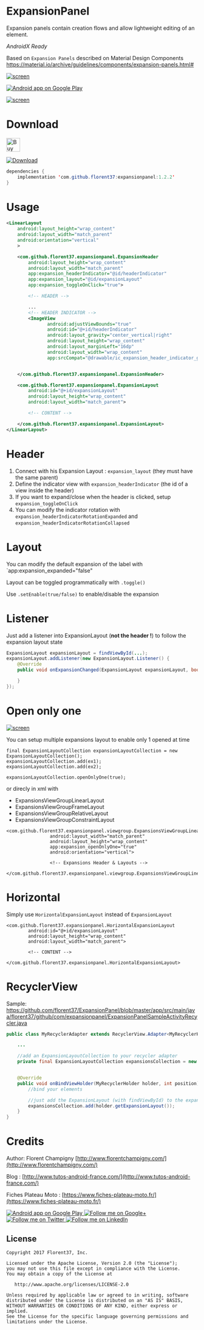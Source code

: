 # ExpansionPanel
Expansion panels contain creation flows and allow lightweight editing of an element.

*AndroidX Ready*

Based on `Expansion Panels` described on Material Design Components 
https://material.io/archive/guidelines/components/expansion-panels.html#

[![screen](https://raw.githubusercontent.com/florent37/ExpansionPanel/master/medias/material-components-expansion-panels.png)](https://www.github.com/florent37/ExpansionPanel)

<a href="https://goo.gl/WXW8Dc">
  <img alt="Android app on Google Play" src="https://developer.android.com/images/brand/en_app_rgb_wo_45.png" />
</a>

[![screen](https://raw.githubusercontent.com/florent37/ExpansionPanel/master/medias/video1.gif)](https://www.github.com/florent37/ExpansionPanel)

# Download

<a href='https://ko-fi.com/A160LCC' target='_blank'><img height='36' style='border:0px;height:36px;' src='https://az743702.vo.msecnd.net/cdn/kofi1.png?v=0' border='0' alt='Buy Me a Coffee at ko-fi.com' /></a>

[ ![Download](https://api.bintray.com/packages/florent37/maven/expansionpanel/images/download.svg) ](https://bintray.com/florent37/maven/expansionpanel/_latestVersion)
```java
dependencies {
    implementation 'com.github.florent37:expansionpanel:1.2.2'
}
```

# Usage

```xml
<LinearLayout
    android:layout_height="wrap_content"
    android:layout_width="match_parent"
    android:orientation="vertical"
    >

    <com.github.florent37.expansionpanel.ExpansionHeader
        android:layout_height="wrap_content"
        android:layout_width="match_parent"
        app:expansion_headerIndicator="@id/headerIndicator"
        app:expansion_layout="@id/expansionLayout"
        app:expansion_toggleOnClick="true">

        <!-- HEADER -->

        ...
        <!-- HEADER INDICATOR -->
        <ImageView
               android:adjustViewBounds="true"
               android:id="@+id/headerIndicator"
               android:layout_gravity="center_vertical|right"
               android:layout_height="wrap_content"
               android:layout_marginLeft="16dp"
               android:layout_width="wrap_content"
               app:srcCompat="@drawable/ic_expansion_header_indicator_grey_24dp" />


    </com.github.florent37.expansionpanel.ExpansionHeader>

    <com.github.florent37.expansionpanel.ExpansionLayout
        android:id="@+id/expansionLayout"
        android:layout_height="wrap_content"
        android:layout_width="match_parent">

        <!-- CONTENT -->

    </com.github.florent37.expansionpanel.ExpansionLayout>
</LinearLayout>

```

# Header

1. Connect with his Expansion Layout : `expansion_layout` (they must have the same parent)
2. Define the indicator view with `expansion_headerIndicator` (the id of a view inside the header)
3. If you want to expand/close when the header is clicked, setup `expansion_toggleOnClick`
4. You can modify the indicator rotation with `expansion_headerIndicatorRotationExpanded` and `expansion_headerIndicatorRotationCollapsed`

# Layout

You can modify the default expansion of the label with `app:expansion_expanded="false"

Layout can be toggled programmatically with `.toggle()`

Use `.setEnable(true/false)` to enable/disable the expansion

# Listener

Just add a listener into ExpansionLayout (**not the header !**) to follow the expansion layout state

```java
ExpansionLayout expansionLayout = findViewById(...);
expansionLayout.addListener(new ExpansionLayout.Listener() {
    @Override
    public void onExpansionChanged(ExpansionLayout expansionLayout, boolean expanded) {

    }
});
```

# Open only one

[![screen](https://raw.githubusercontent.com/florent37/ExpansionPanel/master/medias/onlyone.gif)](https://www.github.com/florent37/ExpansionPanel)

You can setup multiple expansions layout to enable only 1 opened at time

```
final ExpansionLayoutCollection expansionLayoutCollection = new ExpansionLayoutCollection();
expansionLayoutCollection.add(ex1);
expansionLayoutCollection.add(ex2);

expansionLayoutCollection.openOnlyOne(true);
```

or direcly in xml with
- ExpansionsViewGroupLinearLayout
- ExpansionsViewGroupFrameLayout
- ExpansionsViewGroupRelativeLayout
- ExpansionsViewGroupConstraintLayout

```
<com.github.florent37.expansionpanel.viewgroup.ExpansionsViewGroupLinearLayout
                android:layout_width="match_parent"
                android:layout_height="wrap_content"
                app:expansion_openOnlyOne="true"
                android:orientation="vertical">

                <!-- Expansions Header & Layouts -->

</com.github.florent37.expansionpanel.viewgroup.ExpansionsViewGroupLinearLayout>
```

# Horizontal

Simply use `HorizontalExpansionLayout` instead of `ExpansionLayout`

```
<com.github.florent37.expansionpanel.HorizontalExpansionLayout
        android:id="@+id/expansionLayout"
        android:layout_height="wrap_content"
        android:layout_width="match_parent">

        <!-- CONTENT -->

</com.github.florent37.expansionpanel.HorizontalExpansionLayout>
```

# RecyclerView

Sample: https://github.com/florent37/ExpansionPanel/blob/master/app/src/main/java/florent37/github/com/expansionpanel/ExpansionPanelSampleActivityRecycler.java

```java
public class MyRecyclerAdapter extends RecyclerView.Adapter<MyRecyclerHolder> {

    ...

    //add an ExpansionLayoutCollection to your recycler adapter
    private final ExpansionLayoutCollection expansionsCollection = new ExpansionLayoutCollection();


    @Override
    public void onBindViewHolder(MyRecyclerHolder holder, int position) {
        //bind your elements

        //just add the ExpansionLayout (with findViewById) to the expansionsCollection
        expansionsCollection.add(holder.getExpansionLayout());
    }
}
```

# Credits

Author: Florent Champigny [http://www.florentchampigny.com/](http://www.florentchampigny.com/)

Blog : [http://www.tutos-android-france.com/](http://www.tutos-android-france.com/)

Fiches Plateau Moto : [https://www.fiches-plateau-moto.fr/](https://www.fiches-plateau-moto.fr/)

<a href="https://goo.gl/WXW8Dc">
  <img alt="Android app on Google Play" src="https://developer.android.com/images/brand/en_app_rgb_wo_45.png" />
</a>

<a href="https://plus.google.com/+florentchampigny">
  <img alt="Follow me on Google+"
       src="https://raw.githubusercontent.com/florent37/DaVinci/master/mobile/src/main/res/drawable-hdpi/gplus.png" />
</a>
<a href="https://twitter.com/florent_champ">
  <img alt="Follow me on Twitter"
       src="https://raw.githubusercontent.com/florent37/DaVinci/master/mobile/src/main/res/drawable-hdpi/twitter.png" />
</a>
<a href="https://www.linkedin.com/in/florentchampigny">
  <img alt="Follow me on LinkedIn"
       src="https://raw.githubusercontent.com/florent37/DaVinci/master/mobile/src/main/res/drawable-hdpi/linkedin.png" />
</a>


License
--------

    Copyright 2017 Florent37, Inc.

    Licensed under the Apache License, Version 2.0 (the "License");
    you may not use this file except in compliance with the License.
    You may obtain a copy of the License at

       http://www.apache.org/licenses/LICENSE-2.0

    Unless required by applicable law or agreed to in writing, software
    distributed under the License is distributed on an "AS IS" BASIS,
    WITHOUT WARRANTIES OR CONDITIONS OF ANY KIND, either express or implied.
    See the License for the specific language governing permissions and
    limitations under the License.
